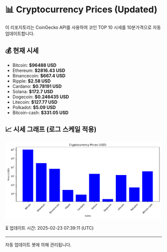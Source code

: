 
# 📊 Cryptocurrency Prices (Updated)

이 리포지토리는 CoinGecko API를 사용하여 코인 TOP 10 시세를 10분가격으로 자동 업데이트합니다.

## 💰 현재 시세
- Bitcoin: **$96488 USD**
- Ethereum: **$2816.43 USD**
- Binancecoin: **$667.4 USD**
- Ripple: **$2.58 USD**
- Cardano: **$0.78191 USD**
- Solana: **$172.7 USD**
- Dogecoin: **$0.246435 USD**
- Litecoin: **$127.77 USD**
- Polkadot: **$5.09 USD**
- Bitcoin-cash: **$331.05 USD**

## 📈 시세 그래프 (로그 스케일 적용)
![Crypto Prices](crypto_prices.png)

⏳ 업데이트 시간: 2025-02-23 07:39:11 (UTC)

---
자동 업데이트 봇에 의해 관리됩니다.
